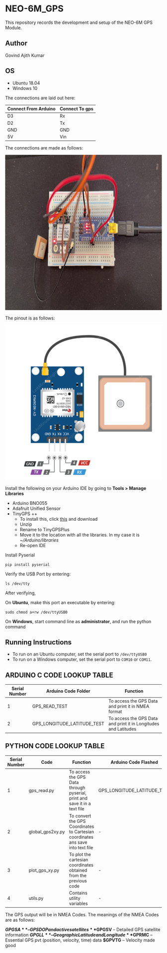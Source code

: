 # NEO-6M_GPS

This repository records the development and setup of the NEO-6M GPS Module.

## Author

Govind Ajith Kumar

## OS

- Ubuntu 18.04
- Windows 10

The connections are laid out here:

| Connect From Arduino |  Connect To gps |
| ------------- | ------------- | 
| D3  | Rx  | 
| D2 | Tx | 
| GND | GND  | 
| 5V | Vin | 

The connections are made as follows:

<p align="center">
  <img height="500" src="Images/my_connection.jpeg">
</p>


The pinout is as follows:

<p align="center">
  <img height="500" src="Images/neo_6m_pinout.png">
</p>

Install the following on your Arduino IDE by going to **Tools > Manage Libraries**

- Arduino BNO055
- Adafruit Unified Sensor
- TinyGPS ++
	- To install this, click [this](https://github.com/mikalhart/TinyGPSPlus/archive/master.zip) and download
	- Unzip
	- Rename to TinyGPSPlus
	- Move it to the location with all the libraries. In my case it is *~/Arduino/libraries*
	- Re-open IDE

Install Pyserial

    pip install pyserial

Verify the USB Port by entering:

    ls /dev/tty

After verifying, 

On **Ubuntu**, make this port an executable by entering:

    sudo chmod a+rw /dev/ttyUSB0 

On **Windows**, start command line as **administrator**, and run the python 
command

## Running Instructions

- To run on an Ubuntu computer, set the serial port to ```/dev/ttyUSB0```
- To run on a Windows computer, set the serial port to ```COM10``` or ```COM11```.

## ARDUINO C CODE LOOKUP TABLE


| Serial Number| Arduino Code Folder  | Function | 
| ------------- | ------------- | ------------- |
| 1  | GPS_READ_TEST | To access the GPS Data and print it in NMEA format | 
| 2  | GPS_LONGITUDE_LATITUDE_TEST | To access the GPS Data and print it in Longitudes and Latitudes | 

## PYTHON CODE LOOKUP TABLE

| Serial Number| Code  | Function | Arduino Code Flashed |
| ------------- | ------------- | ------------- |------------- |
| 1 |  gps_read.py| To access the GPS Data through pyserial, print and save it in a text file |GPS_LONGITUDE_LATITUDE_TEST |
| 2 |  global_gps2xy.py| To convert the GPS Coordinates to Cartesian coordinates ans save into text file | - |
| 3 | plot_gps_xy.py | To plot the cartesian coordinates obtained from the previous code | - |
| 4 | utils.py | Contains utility variables | - |

The GPS output will be in NMEA Codes. The meanings of the NMEA Codes are as follows:

**$GPGSA** – GPS DOP and active satellites
**$GPGSV** – Detailed GPS satellite information
**$GPGLL** – Geographic Latitude and Longitude
**$GPRMC** – Essential GPS pvt (position, velocity, time) data
**$GPVTG** – Velocity made good